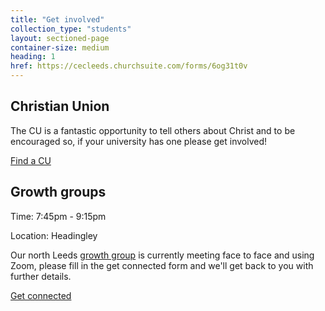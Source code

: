 ```yaml
---
title: "Get involved"
collection_type: "students"
layout: sectioned-page
container-size: medium
heading: 1
href: https://cecleeds.churchsuite.com/forms/6og31t0v
---
```


## Christian Union

The CU is a fantastic opportunity to tell others about Christ and to be encouraged so, if your university has one please get involved!

  <div class="text-center">
    <a class="button accent-button" href="https://www.uccf.org.uk/christian-unions">Find a CU</a>
  </div>

## Growth groups

<div class="text-center">
  <p class="font-impact no-margin-bottom">Time: 7:45pm - 9:15pm</p>
  <p class="font-impact">Location: Headingley</p>
</div>

Our north Leeds <a href="/whats-on#growth-group">growth group</a> is currently meeting face to face and using Zoom, please fill in the get connected form and we'll get back to you with further details.

<div class="text-center">
  <a class="button accent-button" href="{{ page.href }}">Get connected</a>
</div>
